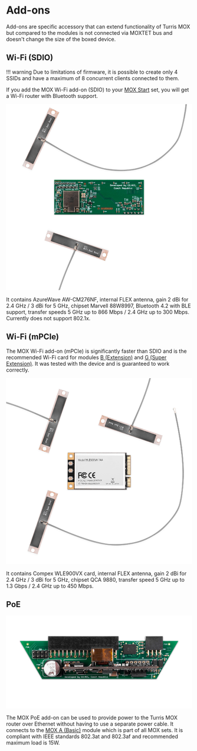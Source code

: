 # Add-ons

Add-ons are specific accessory that can extend functionality of Turris MOX but
compared to the modules is not connected via MOXTET bus and doesn't change the
size of the boxed device.

## Wi-Fi (SDIO)

!!! warning
    Due to limitations of firmware, it is possible to create only 4 SSIDs and
    have a maximum of 8 concurrent clients connected to them.

If you add the MOX Wi-Fi add-on (SDIO) to your [MOX Start](sets/start.md) set,
you will get a Wi-Fi router with Bluetooth support.

![Wi-Fi add-on (SDIO)](addons/wifi-sdio.jpg)

It contains AzureWave AW-CM276NF, internal FLEX antenna, gain 2 dBi for 2.4 GHz
/ 3 dBi for 5 GHz, chipset Marvell 88W8997, Bluetooth 4.2 with BLE support,
transfer speeds 5 GHz up to 866 Mbps / 2.4 GHz up to 300 Mbps. Currently does
not support 802.1x.

## Wi-Fi (mPCIe)

The MOX Wi-Fi add-on (mPCIe) is significantly faster than SDIO and is the
recommended Wi-Fi card for modules [B (Extension)](modules/b.md)  and [G (Super
Extension)](modules/g.md). It was tested with the device and is guaranteed to
work correctly.

![Wi-Fi add-on (mPCIe)](addons/wifi-pcie.jpg)

It contains Compex WLE900VX card, internal FLEX antenna, gain 2 dBi for 2.4 GHz
/ 3 dBi for 5 GHz, chipset QCA 9880, transfer speed 5 GHz up to 1.3 Gbps / 2.4
GHz up to 450 Mbps.

## PoE

![PoE add-on](addons/poe.jpg)

The MOX PoE add-on can be used to provide power to the Turris MOX router over
Ethernet without having to use a separate power cable. It connects to the [MOX A
(Basic)](modules/a.md) module which is part of all MOX sets. It is
compliant with IEEE standards 802.3at and 802.3af and recommended maximum load
is 15W.
